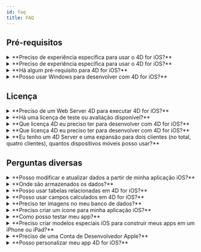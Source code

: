 ```yaml
---
id: faq
title: FAQ
---
```


## Pré-requisitos

<details>
<summary>
    **Preciso de experiência específica para usar o 4D for iOS?**
</summary>

4D for Android is currently under development. A preview version is available starting with 4D v19.

</details> <details>
<summary>
    **Preciso de experiência específica para usar o 4D for iOS?**
</summary>

Com 4D for iOS, pode criar facilmente projetos móveis diretamente desde 4D, sem necessidade de experiência prévia na criação de aplicações iOS nativas!

O editor de projetos móveis foi criado para que seja possível usar 4D for iOS sem nenhum conhecimento específico no desenvolvimento de aplicações móveis.

</details>

<details>
<summary>
**Há algum pré-requisito para 4D for iOS?**
</summary>

### Tabela de comparação de tabelas

| Xcode  | Swift | iOS  | 4D          | macOS   |
| ------ | ----- | ---- | ----------- | ------- |
| 12.4   | 5.3.2 | 14.4 | 18R6 beta   | 10.15.4 |
| 12.2   | 5.3   | 14.2 | 18R5 & 18.3 | 10.15.4 |
| 12.0   | 5.3   | 14.0 | 18R4        | 10.15.4 |
| 11.5   | 5.2.4 | 13.5 | 18R3        | 10.15.2 |
| 11.4   | 5.2   | 13.4 | 18.2        | 10.15.2 |
| 11.3.1 | 5.1.3 | 13.3 | 18.1        | 10.14.4 |
| 11.3.1 | 5.1.3 | 13.3 | 18R2        | 10.14.4 |
| 11.2   | 5.1   | 13.2 | 18          | 10.14.4 |
| 10.2.1 | 5.0   | 12.2 | 17R6        | 10.14.4 |
| 10.2   | 4.2.1 | 12.2 | 17R5        | 10.14.3 |
| 10.1   | 4.2.1 | 12   | 17R4        | 10.13.6 |
| 10.0   | 4.2   | 12   | 17R3        | 10.13.6 |
| 9.4    | 4.1.2 | 11.4 | 17R2        | 10.13.2 |
| 9.3.1  | 4.1   | 11.3 | 17R2        | 10.13.2 |

Caso precise de uma versão antiga de Xcode pode baixá-la aqui: https://developer.apple.com/download/more/

=> Só os desenvolvedores registrados podem descarregar versões prévias através do website de desenvolvedores de Apple.

Veja a lista de pré-requisitos  [aqui](prerequisites.html).

</details>


<details>
<summary>
**Posso usar Windows para desenvolver com 4D for iOS?**
</summary>

Não. Deve desenvolver em macOS, pois é preciso Xcode para compilar a aplicação final e executar o Simulador.

</details>


## Licença

<details>
<summary>
**Preciso de um Web Server 4D para executar 4D for iOS?**
</summary>

Não - 4D for iOS está incluído em 4D Server v17 R2 e superior.

</details>



<details>
<summary>
**Há uma licença de teste ou avaliação disponível?**
</summary>

Se já tiver uma licença 4D Developer Pro ou 4D Server para 4D v17 R2 ou posterior, já está incluido o 4D for iOS.

Se ainda não for um 4D Partner, ou não participa no programa 4D Manutenção, você tem que esperar por 4D V18.

</details>


<details>
<summary>
**Que licença 4D eu preciso ter para desenvolver com 4D for iOS?**
</summary>

É preciso uma licença 4D Developer Pro v17 R2 ou mais recente (macOS) para desenvolver aplicações 4D for iOS.

</details>


<details>
<summary>
**Que licença 4D eu preciso ter para desenvolver com 4D for iOS?**
</summary>

É preciso ter uma licença 4D Server (macOS ou Windows) v17 R2 ou mais nova, para implementar aplicações iOS.

Não é preciso licenças adicionais. Suas aplicações 4D for iOS compartilham as mesmas licenças que as de 4D Remote (cliente).

Clientes podem se conectar em Macs, PCs Windows ou iPhones, desde o número total de usuários simultâneos esteja coberto pela licença 4D Server.

</details>


<details>
<summary>
**Eu tenho um 4D Server e uma expansão para dois clientes (no total, quatro clientes), quantos dispositivos móveis posso usar?**
</summary>

Pode usar até quatro dispositivos móveis.

</details>


## Perguntas diversas

<details>
<summary>
**Posso modificar e atualizar dados a partir de minha aplicação iOS?**
</summary>

Sim, claro.

</details>

<details>
<summary>
**Onde são armazenados os dados?**
</summary>

Seus dados são armazenados localmente no aparelho iOS. Isso permite que acesse seus dados em modo offline.

</details>


<details>
<summary>
**Posso usar tabelas relacionadas em 4D for iOS?**
</summary>

Sabemos que você precisa usar muitas tabelas relacionadas para suas aplicações e estamos trabalhando no acesso à tabelas relacionadas nos lançamentos futuros de 4D for iOS.

</details>


<details>
<summary>
**Posso usar campos calculados em 4D for iOS?**
</summary>

Você pode criar campos pré-calculados em 4D e publicá-los a partir da [Seção Estrutura](structure.html) do editor de projeto de 4D for iOS.

</details>


<details>
<summary>
**Preciso ter imagens no meu banco de dados?**
</summary>

Não é obrigatório ter imagens, mas é recomendado que sejam usadas para oferecer uma melhor experiência de usuário.

4D for iOS oferece uma variedade de modelos de[formulários listados](list-form-templates.html) e [formulários detalhados](detail-form-templates.html). Com ou sem imagens, com gráficos...

</details>

<details>
<summary>
**Preciso criar um ícone para minha aplicação iOS?**
</summary>

É recomendável ter um ícone para seu app 4D for iOS. Se não tiver um, o ícone padrão (logo 4D) será usado.

Se já tiver ícones para sua aplicação 4D Desktop, pode arrastar e soltar diretamente na área ícone na seção  [Geral](general.html) do editor de projeto.

</details>


<details>
<summary>
**Como posso testar meu app?**
</summary>

4D for iOS permite que teste seus apps em [Simulador](simulator.html). Para testar seu app no aparelho iOS precisa ter uma **conta paga de desenvolvedor de  Apple** (install-device.html) (iPhone e iPad).

**Nota:** para instalar seu app com uma **conta desenvolvedor gratuita**, é preciso abrir seu projeto gerado iOS e instalar seu app usando Xcode.

</details>


<details>
<summary>
**Preciso criar modelos especiais iOS para construir meus apps em um iPhone ou iPad?**
</summary>

Todos os modelos disponíveis em 4D for iOS estão otimizados para o iPhone. Também funcionam bem em iPads.

</details>



<details>
<summary>
     **Preciso de uma Conta de Desenvolvedor Apple?**
</summary>

Para testar seu app, é preciso criar pelo menos uma [conta gratuita de Desenvolvedor Apple](free-developer-account.html).

Para implementar um app 4D for iOS, é preciso se inscrever em  [Programa Apple Developer Enterprise](register-apple-developer-enterprise-program.html) (para implementação in-house) ou [Programa Apple Developer](register-apple-developer-program-organization.html) (para implementação App Store).

</details>

<details>
<summary>
**Posso personalizar meu app 4D for iOS?**
</summary>

4D for iOS gera um projeto real Xcode que pode  [abrir e modificar](open-xcode.html) de acordo com suas necessidades.

</details>




